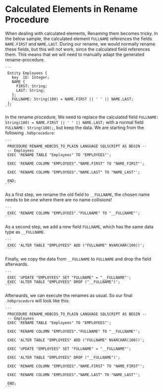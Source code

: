 Calculated Elements in Rename Procedure
=======================================
<!--
This sample is a HANA CDS calc-on-read. We could probably just drop such fields and then model them as calc-on-read in CAP - they are somewhat persisted on the
database, using native HANA calc-on-read. Does our native hdbcds -> CAP-hdbcds handover work with such an approach?

Our approach below is NOT a right fit for such calc-on-read, but moreso for calc-on-write.

We should also provide a sample for calc-on-write. Calc-on-write is not supported by CAP for .hdbcds, can be modeled via @sql.append.
To check: Does it work if we remove the calc-part, turn it into a normal field and re-add the calculation-part in the inital CAP-hdbcds deployment?
Or should we/can we do it in the CAP-hdbcds -> CAP-hdbtable handover? That would allow us to model it as a calc-on-write in CAP.
-->
When dealing with calculated elements, Renaming them becomes tricky. In the below sample, the calculated element `FULLNAME` references the fields `NAME.FIRST` and `NAME.LAST`. During our rename, we would normally rename these fields, but this will not work, since the calculated field references them. This means that we will need to manually adapt the generated rename-procedure.

    ```
     Entity Employees {
       key  ID: Integer;
       NAME {
         FIRST: String;
         LAST: String;
       };
       FULLNAME: String(100) = NAME.FIRST || ' ' || NAME.LAST;
     };
    ```
    
In the rename procedure, We need to replace the calculated field `FULLNAME: String(100) = NAME.FIRST || ' ' || NAME.LAST;` with a normal field `FULLNAME: String(100);`, but keep the data. We are starting from the following `.hdbprocedure`:

    ```
     PROCEDURE RENAME_HDBCDS_TO_PLAIN LANGUAGE SQLSCRIPT AS BEGIN --
     -- Employees
     EXEC 'RENAME TABLE "Employees" TO "EMPLOYEES"';
     
     EXEC 'RENAME COLUMN "EMPLOYEES"."NAME.FIRST" TO "NAME_FIRST"';
     
     EXEC 'RENAME COLUMN "EMPLOYEES"."NAME.LAST" TO "NAME_LAST"';
     
     END;
    ```
    
As a first step, we rename the old field to `__FULLNAME`, the chosen name needs to be one where there are no name collisions!

    ```
     EXEC 'RENAME COLUMN "EMPLOYEES"."FULLNAME" TO "__FULLNAME"';
    ```
    
As a second step, we add a new field `FULLNAME`, which has the same data type as `__FULLNAME`.

    ```
     EXEC 'ALTER TABLE "EMPLOYEES" ADD ("FULLNAME" NVARCHAR(100))';
    ```
    
Finally, we copy the data from `__FULLNAME` to `FULLNAME` and drop the field afterwards.

    ```
     EXEC 'UPDATE "EMPLOYEES" SET "FULLNAME" = "__FULLNAME"';
     EXEC 'ALTER TABLE "EMPLOYEES" DROP ("__FULLNAME")';
    ```
    
Afterwards, we can execute the renames as usual. So our final `.hdbprocedure` will look like this:

    ```
     PROCEDURE RENAME_HDBCDS_TO_PLAIN LANGUAGE SQLSCRIPT AS BEGIN --
     -- Employees
     EXEC 'RENAME TABLE "Employees" TO "EMPLOYEES"';

     EXEC 'RENAME COLUMN "EMPLOYEES"."FULLNAME" TO "__FULLNAME"';

     EXEC 'ALTER TABLE "EMPLOYEES" ADD ("FULLNAME" NVARCHAR(100))';

     EXEC 'UPDATE "EMPLOYEES" SET "FULLNAME" = "__FULLNAME"';

     EXEC 'ALTER TABLE "EMPLOYEES" DROP ("__FULLNAME")';

     EXEC 'RENAME COLUMN "EMPLOYEES"."NAME.FIRST" TO "NAME_FIRST"';

     EXEC 'RENAME COLUMN "EMPLOYEES"."NAME.LAST" TO "NAME_LAST"';

     END;
    ```
